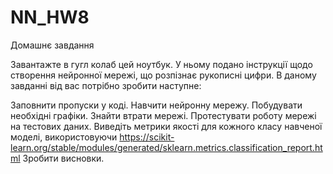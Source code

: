 # NN_HW8
Домашнє завдання



Завантажте в гугл колаб цей ноутбук. У ньому подано інструкції щодо створення нейронної мережі, що розпізнає рукописні цифри. В даному завданні від вас потрібно зробити наступне:



Заповнити пропуски у коді.
Навчити нейронну мережу.
Побудувати необхідні графіки.
Знайти втрати мережі.
Протестувати роботу мережі на тестових даних.
Виведіть метрики якості для кожного класу навченої моделі, використовуючи https://scikit-learn.org/stable/modules/generated/sklearn.metrics.classification_report.html
Зробити висновки.
